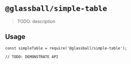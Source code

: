 # `@glassball/simple-table`

> TODO: description

## Usage

```
const simpleTable = require('@glassball/simple-table');

// TODO: DEMONSTRATE API
```
